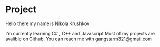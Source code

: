 # Project
Hello there my name is Nikola Krushkov


I'm currently learning C# , C++ and Javascript
Most of my projects are avalible on Github.
You can reach me with gangstarm321@gmail.com

